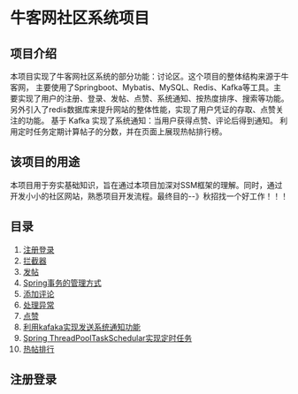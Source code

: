 # 牛客网社区系统项目
## 项目介绍
本项目实现了牛客网社区系统的部分功能：讨论区。这个项目的整体结构来源于牛客网，
主要使用了Springboot、Mybatis、MySQL、Redis、Kafka等工具。主要实现了用户的注册、登录、发帖、点赞、系统通知、按热度排序、搜索等功能。
另外引入了redis数据库来提升网站的整体性能，实现了用户凭证的存取、点赞关注的功能。
基于 Kafka 实现了系统通知：当用户获得点赞、评论后得到通知。
利用定时任务定期计算帖子的分数，并在页面上展现热帖排行榜。
## 该项目的用途
本项目用于夯实基础知识，旨在通过本项目加深对SSM框架的理解。同时，通过开发小小的社区网站，熟悉项目开发流程。最终目的--》秋招找一个好工作！！！
## 目录


1. [注册登录](#1)
2. [拦截器](#2)
3. [发帖](#3)
4. [Spring事务的管理方式](#4)
5. [添加评论](#5)
6. [处理异常](#6)
7. [点赞](#7)
8. [利用kafaka实现发送系统通知功能](#8)
9. [Spring ThreadPoolTaskSchedular实现定时任务](#9)
10. [热帖排行](#10)

<span id="1"></span>
## 注册登录
